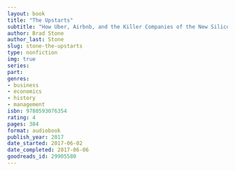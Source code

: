 ```yaml
---
layout: book
title: "The Upstarts"
subtitle: "How Uber, Airbnb, and the Killer Companies of the New Silicon Valley Are Changing the World"
author: Brad Stone
author_last: Stone
slug: stone-the-upstarts
type: nonfiction
img: true
series: 
part: 
genres:
- business
- economics
- history
- management
isbn: 9780593076354
rating: 4
pages: 384
format: audiobook
publish_year: 2017
date_started: 2017-06-02
date_completed: 2017-06-06
goodreads_id: 29905580
---
```

